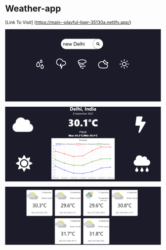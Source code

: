 # Weather-app
[Link To Visit] (https://main--playful-liger-35130a.netlify.app/)

![](images/Screenshot%202023-09-08%20094352.png)

![](images/Screenshot%202023-09-08%20094518.png)

![](images/Screenshot%202023-09-08%20094541.png)
